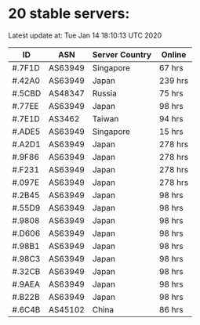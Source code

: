 # 20 stable servers:

Latest update at: Tue Jan 14 18:10:13 UTC 2020

| ID | ASN | Server Country | Online |
| -- | --- | -------------- | ------ |
| #.7F1D | AS63949 | Singapore | 67 hrs |
| #.42A0 | AS63949 | Japan | 239 hrs |
| #.5CBD | AS48347 | Russia | 75 hrs |
| #.77EE | AS63949 | Japan | 98 hrs |
| #.7E1D | AS3462 | Taiwan | 94 hrs |
| #.ADE5 | AS63949 | Singapore | 15 hrs |
| #.A2D1 | AS63949 | Japan | 278 hrs |
| #.9F86 | AS63949 | Japan | 278 hrs |
| #.F231 | AS63949 | Japan | 278 hrs |
| #.097E | AS63949 | Japan | 278 hrs |
| #.2B45 | AS63949 | Japan | 98 hrs |
| #.55D9 | AS63949 | Japan | 98 hrs |
| #.9808 | AS63949 | Japan | 98 hrs |
| #.D606 | AS63949 | Japan | 98 hrs |
| #.98B1 | AS63949 | Japan | 98 hrs |
| #.98C3 | AS63949 | Japan | 98 hrs |
| #.32CB | AS63949 | Japan | 98 hrs |
| #.9AEA | AS63949 | Japan | 98 hrs |
| #.B22B | AS63949 | Japan | 98 hrs |
| #.6C4B | AS45102 | China | 86 hrs |

